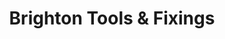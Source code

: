 ---
title: "Brighton Tools & Fixings"
url: /brighton-und-hove/brighton-tools-und-fixings/
shop: Großhandel
---